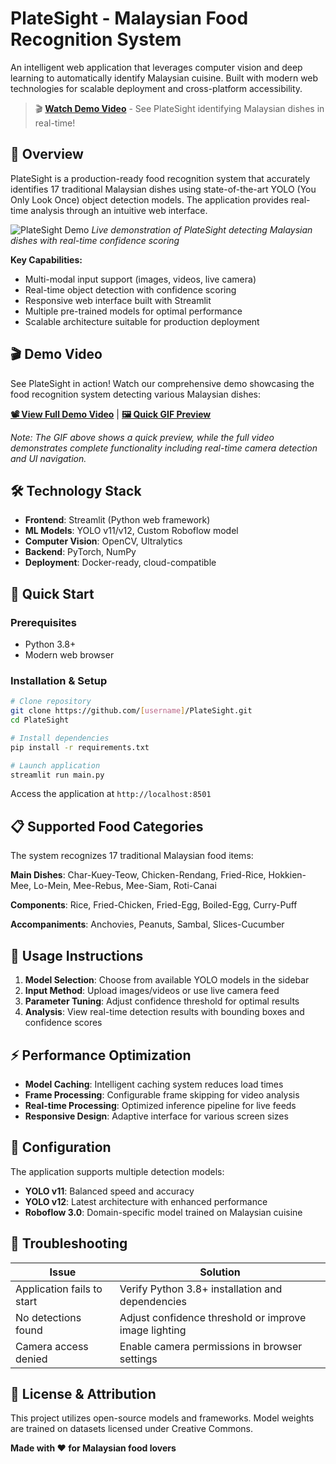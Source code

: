 # PlateSight - Malaysian Food Recognition System

An intelligent web application that leverages computer vision and deep learning to automatically identify Malaysian cuisine. Built with modern web technologies for scalable deployment and cross-platform accessibility.

> 🎬 **[Watch Demo Video](./docs/Demo_Malaysian_Food_Detection.mov)** - See PlateSight identifying Malaysian dishes in real-time!

## 🎯 Overview

PlateSight is a production-ready food recognition system that accurately identifies 17 traditional Malaysian dishes using state-of-the-art YOLO (You Only Look Once) object detection models. The application provides real-time analysis through an intuitive web interface.

![PlateSight Demo](./docs/demo_preview.gif)
*Live demonstration of PlateSight detecting Malaysian dishes with real-time confidence scoring*

**Key Capabilities:**
- Multi-modal input support (images, videos, live camera)
- Real-time object detection with confidence scoring
- Responsive web interface built with Streamlit
- Multiple pre-trained models for optimal performance
- Scalable architecture suitable for production deployment

## 🎬 Demo Video

See PlateSight in action! Watch our comprehensive demo showcasing the food recognition system detecting various Malaysian dishes:

**[📽️ View Full Demo Video](./docs/Demo_Malaysian_Food_Detection.mov)** | **[🖼️ Quick GIF Preview](./docs/demo_preview.gif)**

*Note: The GIF above shows a quick preview, while the full video demonstrates complete functionality including real-time camera detection and UI navigation.*

## 🛠️ Technology Stack

- **Frontend**: Streamlit (Python web framework)
- **ML Models**: YOLO v11/v12, Custom Roboflow model
- **Computer Vision**: OpenCV, Ultralytics
- **Backend**: PyTorch, NumPy
- **Deployment**: Docker-ready, cloud-compatible

## 🚀 Quick Start

### Prerequisites
- Python 3.8+
- Modern web browser

### Installation & Setup

```bash
# Clone repository
git clone https://github.com/[username]/PlateSight.git
cd PlateSight

# Install dependencies
pip install -r requirements.txt

# Launch application
streamlit run main.py
```

Access the application at `http://localhost:8501`

## 📋 Supported Food Categories

The system recognizes 17 traditional Malaysian food items:

**Main Dishes**: Char-Kuey-Teow, Chicken-Rendang, Fried-Rice, Hokkien-Mee, Lo-Mein, Mee-Rebus, Mee-Siam, Roti-Canai

**Components**: Rice, Fried-Chicken, Fried-Egg, Boiled-Egg, Curry-Puff

**Accompaniments**: Anchovies, Peanuts, Sambal, Slices-Cucumber

## 💼 Usage Instructions

1. **Model Selection**: Choose from available YOLO models in the sidebar
2. **Input Method**: Upload images/videos or use live camera feed
3. **Parameter Tuning**: Adjust confidence threshold for optimal results
4. **Analysis**: View real-time detection results with bounding boxes and confidence scores

## ⚡ Performance Optimization

- **Model Caching**: Intelligent caching system reduces load times
- **Frame Processing**: Configurable frame skipping for video analysis
- **Real-time Processing**: Optimized inference pipeline for live feeds
- **Responsive Design**: Adaptive interface for various screen sizes

## 🔧 Configuration

The application supports multiple detection models:
- **YOLO v11**: Balanced speed and accuracy
- **YOLO v12**: Latest architecture with enhanced performance  
- **Roboflow 3.0**: Domain-specific model trained on Malaysian cuisine

## 🐛 Troubleshooting

| Issue | Solution |
|-------|----------|
| Application fails to start | Verify Python 3.8+ installation and dependencies |
| No detections found | Adjust confidence threshold or improve image lighting |
| Camera access denied | Enable camera permissions in browser settings |

## 📄 License & Attribution

This project utilizes open-source models and frameworks. Model weights are trained on datasets licensed under Creative Commons.

**Made with ❤️ for Malaysian food lovers**
